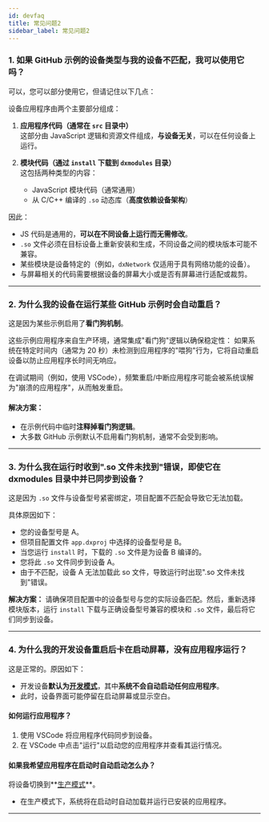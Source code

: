 ```yaml
---
id: devfaq
title: 常见问题2
sidebar_label: 常见问题2
---
```


### 1. 如果 GitHub 示例的设备类型与我的设备不匹配，我可以使用它吗？

可以，您可以部分使用它，但请记住以下几点：

设备应用程序由两个主要部分组成：

1.  **应用程序代码（通常在 `src` 目录中）**  
    这部分由 JavaScript 逻辑和资源文件组成，**与设备无关**，可以在任何设备上运行。

2.  **模块代码（通过 `install` 下载到 `dxmodules` 目录）**  
    这包括两种类型的内容：
    - JavaScript 模块代码（通常通用）
    - 从 C/C++ 编译的 `.so` 动态库（**高度依赖设备架构**）

因此：

- JS 代码是通用的，**可以在不同设备上运行而无需修改**。
- `.so` 文件必须在目标设备上重新安装和生成，不同设备之间的模块版本可能不兼容。
- 某些模块是设备特定的（例如，`dxNetwork` 仅适用于具有网络功能的设备）。
- 与屏幕相关的代码需要根据设备的屏幕大小或是否有屏幕进行适配或裁剪。

---

### 2. 为什么我的设备在运行某些 GitHub 示例时会自动重启？

这是因为某些示例启用了**看门狗机制**。

这些示例应用程序来自生产环境，通常集成"看门狗"逻辑以确保稳定性：
如果系统在特定时间内（通常为 20 秒）未检测到应用程序的"喂狗"行为，它将自动重启设备以防止应用程序长时间无响应。

在调试期间（例如，使用 VSCode），频繁重启/中断应用程序可能会被系统误解为"崩溃的应用程序"，从而触发重启。

#### 解决方案：

- 在示例代码中临时**注释掉看门狗逻辑**。
- 大多数 GitHub 示例默认不启用看门狗机制，通常不会受到影响。

---

### 3. 为什么我在运行时收到".so 文件未找到"错误，即使它在 dxmodules 目录中并已同步到设备？

这是因为 `.so` 文件与设备型号紧密绑定，项目配置不匹配会导致它无法加载。

具体原因如下：

- 您的设备型号是 A。
- 但项目配置文件 `app.dxproj` 中选择的设备型号是 B。
- 当您运行 `install` 时，下载的 `.so` 文件是为设备 B 编译的。
- 您将此 `.so` 文件同步到设备 A。
- 由于不匹配，设备 A 无法加载此 so 文件，导致运行时出现".so 文件未找到"错误。

**解决方案：**
请确保项目配置中的设备型号与您的实际设备匹配。然后，重新选择模块版本，运行 `install` 下载与正确设备型号兼容的模块和 `.so` 文件，最后将它们同步到设备。

---

### 4. 为什么我的开发设备重启后卡在启动屏幕，没有应用程序运行？

这是正常的。原因如下：

- 开发设备**默认为[开发模式](/docs/basics/mode)**，其中**系统不会自动启动任何应用程序**。
- 此时，设备界面可能停留在启动屏幕或显示空白。

#### 如何运行应用程序？

1. 使用 VSCode 将应用程序代码同步到设备。
2. 在 VSCode 中点击"运行"以启动您的应用程序并查看其运行情况。

#### 如果我希望应用程序在启动时自动启动怎么办？

将设备切换到**[生产模式](/docs/basics/mode)**。

- 在生产模式下，系统将在启动时自动加载并运行已安装的应用程序。

---
